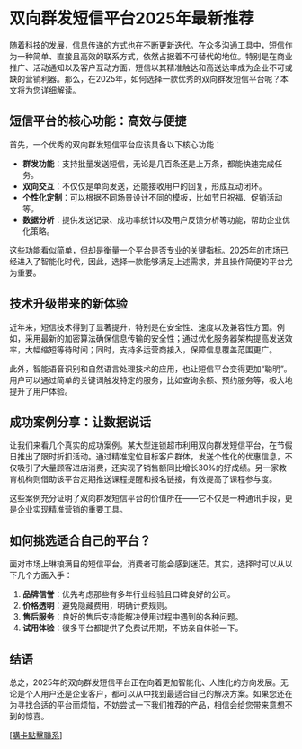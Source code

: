 # 双向群发短信平台2025年最新推荐

随着科技的发展，信息传递的方式也在不断更新迭代。在众多沟通工具中，短信作为一种简单、直接且高效的联系方式，依然占据着不可替代的地位。特别是在商业推广、活动通知以及客户互动方面，短信以其精准触达和高送达率成为企业不可或缺的营销利器。那么，在2025年，如何选择一款优秀的双向群发短信平台呢？本文将为您详细解读。

## 短信平台的核心功能：高效与便捷

首先，一个优秀的双向群发短信平台应该具备以下核心功能：

- **群发功能**：支持批量发送短信，无论是几百条还是上万条，都能快速完成任务。
- **双向交互**：不仅仅是单向发送，还能接收用户的回复，形成互动闭环。
- **个性化定制**：可以根据不同场景设计不同的模板，比如节日祝福、促销活动等。
- **数据分析**：提供发送记录、成功率统计以及用户反馈分析等功能，帮助企业优化策略。

这些功能看似简单，但却是衡量一个平台是否专业的关键指标。2025年的市场已经进入了智能化时代，因此，选择一款能够满足上述需求，并且操作简便的平台尤为重要。

## 技术升级带来的新体验

近年来，短信技术得到了显著提升，特别是在安全性、速度以及兼容性方面。例如，采用最新的加密算法确保信息传输的安全性；通过优化服务器架构提高发送效率，大幅缩短等待时间；同时，支持多运营商接入，保障信息覆盖范围更广。

此外，智能语音识别和自然语言处理技术的应用，也让短信平台变得更加“聪明”。用户可以通过简单的关键词触发特定的服务，比如查询余额、预约服务等，极大地提升了用户体验。

## 成功案例分享：让数据说话

让我们来看几个真实的成功案例。某大型连锁超市利用双向群发短信平台，在节假日推出了限时折扣活动。通过精准定位目标客户群体，发送个性化的优惠信息，不仅吸引了大量顾客进店消费，还实现了销售额同比增长30%的好成绩。另一家教育机构则借助该平台定期推送课程提醒和报名链接，有效提高了课程参与度。

这些案例充分证明了双向群发短信平台的价值所在——它不仅是一种通讯手段，更是企业实现精准营销的重要工具。

## 如何挑选适合自己的平台？

面对市场上琳琅满目的短信平台，消费者可能会感到迷茫。其实，选择时可以从以下几个方面入手：

1. **品牌信誉**：优先考虑那些有多年行业经验且口碑良好的公司。
2. **价格透明**：避免隐藏费用，明确计费规则。
3. **售后服务**：良好的售后支持能解决使用过程中遇到的各种问题。
4. **试用体验**：很多平台都提供了免费试用期，不妨亲自体验一下。

## 结语

总之，2025年的双向群发短信平台正在向着更加智能化、人性化的方向发展。无论是个人用户还是企业客户，都可以从中找到最适合自己的解决方案。如果您还在为寻找合适的平台而烦恼，不妨尝试一下我们推荐的产品，相信会给您带来意想不到的惊喜。

[[購卡點擊聯系](https://t.me/s/SXDXQF)]